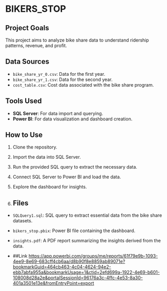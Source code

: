 # BIKERS_STOP
## Project Goals
This project aims to analyze bike share data to understand ridership patterns, revenue, and profit.

## Data Sources
- `bike_share_yr_0.csv`: Data for the first year.
- `bike_share_yr_1.csv`: Data for the second year.
- `cost_table.csv`: Cost data associated with the bike share program.

## Tools Used
- **SQL Server**: For data import and querying.
- **Power BI**: For data visualization and dashboard creation.

## How to Use
1. Clone the repository.
2. Import the data into SQL Server.
3. Run the provided SQL query to extract the necessary data.
4. Connect SQL Server to Power BI and load the data.
5. Explore the dashboard for insights.

6. ## Files
- `SQLQuery1.sql`: SQL query to extract essential data from the bike share datasets.
- `bikers_stop.pbix`: Power BI file containing the dashboard.
- `insights.pdf`: A PDF report summarizing the insights derived from the data.

- ##Link
  https://app.powerbi.com/groups/me/reports/61f79e9b-1093-4ee9-8e69-683cff4cb6aa/d8b90f8e8859ab89071e?bookmarkGuid=464cb463-4c04-4624-94e2-ebb7abfa955a&bookmarkUsage=1&ctid=2efd699a-1922-4e69-b601-108008d28a2e&portalSessionId=96176a3c-4ffc-4e53-8a30-401a3501e13e&fromEntryPoint=export
